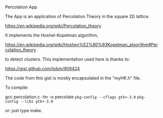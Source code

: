 Percolation App

The App is an application of Percolation Theory in the square 2D lattice.

https://en.wikipedia.org/wiki/Percolation_theory

It implements the Hoshel-Kopelman algorithm,

https://en.wikipedia.org/wiki/Hoshen%E2%80%93Kopelman_algorithm#Percolation_theory

to detect clusters. This implementation used here is thanks to:

https://gist.github.com/tobin/909424

The code from this gist is mostly encapsulated in the "myHK.h" file.


To compile:

gcc percolation.c -lm -o percolate `pkg-config --cflags gtk+-3.0` `pkg-config --libs gtk+-3.0`


or: just type make.
